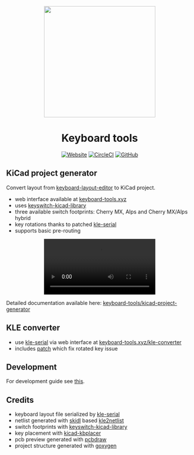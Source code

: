 <div align="center">

<img src="https://raw.githubusercontent.com/adamws/keyboard-tools/master/webapp/src/assets/logo.png" width="300">

# Keyboard tools

[![Website](https://img.shields.io/website?down_message=offline&up_message=up&url=http%3A%2F%2Fkeyboard-tools.xyz)](http://keyboard-tools.xyz)
[![CircleCI](https://circleci.com/gh/adamws/keyboard-tools.svg?style=shield)](https://circleci.com/gh/adamws/keyboard-tools/tree/master)
[![GitHub](https://img.shields.io/github/license/adamws/keyboard-tools)](https://github.com/adamws/keyboard-tools/blob/master/LICENSE)

</div>

## KiCad project generator

Convert layout from [keyboard-layout-editor](http://www.keyboard-layout-editor.com/) to KiCad project.

- web interface available at [keyboard-tools.xyz](http://keyboard-tools.xyz)
- uses [keyswitch-kicad-library](https://github.com/perigoso/keyswitch-kicad-library)
- three available switch footprints: Cherry MX, Alps and Cherry MX/Alps hybrid
- key rotations thanks to patched [kle-serial](https://github.com/ijprest/kle-serial)
- supports basic pre-routing

<div align="center">
<video src="https://user-images.githubusercontent.com/12676586/211151537-f8073936-38b9-4db1-9f49-ee6022086770.mp4">
</div>

Detailed documentation available here: [keyboard-tools/kicad-project-generator](https://adamws.github.io/keyboard-tools/kicad-project-generator)

## KLE converter

- use [kle-serial](https://github.com/ijprest/kle-serial) via web interface at [keyboard-tools.xyz/kle-converter](http://keyboard-tools.xyz/kle-converter)
- includes [patch](https://github.com/ijprest/kle-serial/pull/1) which fix
  rotated key issue

## Development

For development guide see [this](https://adamws.github.io/keyboard-tools/kicad-project-generator/development).

## Credits

- keyboard layout file serialized by [kle-serial](https://github.com/ijprest/kle-serial)
- netlist generated with [skidl](https://github.com/xesscorp/skidl) based [kle2netlist](https://github.com/adamws/kle2netlist)
- switch footprints with [keyswitch-kicad-library](https://github.com/perigoso/keyswitch-kicad-library)
- key placement with [kicad-kbplacer](https://github.com/adamws/kicad-kbplacer)
- pcb preview generated with [pcbdraw](https://github.com/yaqwsx/PcbDraw)
- project structure generated with [goxygen](https://github.com/Shpota/goxygen)

